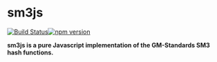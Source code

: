 # sm3js
[![Build Status](https://travis-ci.org/emmansun/sm3js.svg?branch=main)](https://travis-ci.org/emmansun/sm3js)[![npm version](https://badge.fury.io/js/gmsm-sm3js.svg)](https://badge.fury.io/js/gmsm-sm3js)

**sm3js is a pure Javascript implementation of the GM-Standards SM3 hash functions.**
